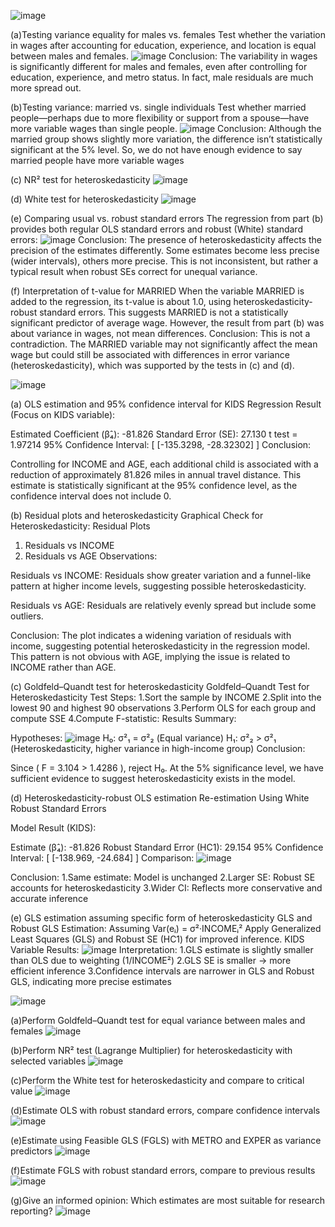 ![image](https://github.com/user-attachments/assets/6d1e48e4-bbbd-4569-94d4-18ee88e75d74)


(a)Testing variance equality for males vs. females
Test whether the variation in wages after accounting for education, experience, and location is equal between males and females. 
![image](https://github.com/user-attachments/assets/adba1ac5-5f39-467f-9926-51bacc844fbb)
Conclusion:
The variability in wages is significantly different for males and females, even after controlling for education, experience, and metro status. In fact, male residuals are much more spread out.


(b)Testing variance: married vs. single individuals
Test whether married people—perhaps due to more flexibility or support from a spouse—have more variable wages than single people. 
![image](https://github.com/user-attachments/assets/850412bf-b97e-4fe7-a421-db10a1bd5d96)
Conclusion:
Although the married group shows slightly more variation, the difference isn’t statistically significant at the 5% level. So, we do not have enough evidence to say married people have more variable wages




(c) NR² test for heteroskedasticity
![image](https://github.com/user-attachments/assets/7e566ac2-b2a3-4b3b-b597-fec254b876ac)

(d) White test for heteroskedasticity
![image](https://github.com/user-attachments/assets/9c7fcddb-0ced-4644-a939-0e2a6766a3e0)

(e) Comparing usual vs. robust standard errors
The regression from part (b) provides both regular OLS standard errors and robust (White) standard errors:
![image](https://github.com/user-attachments/assets/01fb0d77-3cd4-4a7f-a74b-69c6279ee25c)
Conclusion: The presence of heteroskedasticity affects the precision of the estimates differently. 
Some estimates become less precise (wider intervals), others more precise. This is not inconsistent, but rather a typical result when robust SEs correct for unequal variance.

(f) Interpretation of t-value for MARRIED
When the variable MARRIED is added to the regression, its t-value is about 1.0, using heteroskedasticity-robust standard errors.
This suggests MARRIED is not a statistically significant predictor of average wage.
However, the result from part (b) was about variance in wages, not mean differences.
Conclusion: This is not a contradiction. 
The MARRIED variable may not significantly affect the mean wage but could still be associated with differences in error variance (heteroskedasticity), which was supported by the tests in (c) and (d).







![image](https://github.com/user-attachments/assets/539851d7-c4b6-4192-b8f4-2c11b7454b5a)

(a) OLS estimation and 95% confidence interval for KIDS
Regression Result (Focus on KIDS variable):

Estimated Coefficient (β̂₄): -81.826
Standard Error (SE): 27.130
t test = 1.97214
95% Confidence Interval: [ [-135.3298, -28.32302] ]
Conclusion:

Controlling for INCOME and AGE, each additional child is associated with a reduction of approximately 81.826 miles in annual travel distance. 
This estimate is statistically significant at the 95% confidence level, as the confidence interval does not include 0.

(b) Residual plots and heteroskedasticity
Graphical Check for Heteroskedasticity: Residual Plots

1. Residuals vs INCOME
2. Residuals vs AGE
Observations:

Residuals vs INCOME:
Residuals show greater variation and a funnel-like pattern at higher income levels, suggesting possible heteroskedasticity.

Residuals vs AGE:
Residuals are relatively evenly spread but include some outliers.

Conclusion:
The plot indicates a widening variation of residuals with income, suggesting potential heteroskedasticity in the regression model. 
This pattern is not obvious with AGE, implying the issue is related to INCOME rather than AGE.

(c) Goldfeld–Quandt test for heteroskedasticity
Goldfeld–Quandt Test for Heteroskedasticity
Test Steps:
1.Sort the sample by INCOME
2.Split into the lowest 90 and highest 90 observations
3.Perform OLS for each group and compute SSE
4.Compute F-statistic:
Results Summary:


Hypotheses:
![image](https://github.com/user-attachments/assets/6d658e27-1467-42af-81bf-8baf0bf9f763)
H₀: σ²₁ = σ²₂ (Equal variance)
H₁: σ²₂ > σ²₁ (Heteroskedasticity, higher variance in high-income group)
Conclusion:

Since ( F = 3.104 > 1.4286 ), reject H₀.
At the 5% significance level, we have sufficient evidence to suggest heteroskedasticity exists in the model.

(d) Heteroskedasticity-robust OLS estimation
Re-estimation Using White Robust Standard Errors

Model Result (KIDS):

Estimate (β̂₄): -81.826
Robust Standard Error (HC1): 29.154
95% Confidence Interval: [ [-138.969, -24.684] ]
Comparison:
![image](https://github.com/user-attachments/assets/908613a5-bba0-4754-a877-5cd64b120fe3)

Conclusion:
1.Same estimate: Model is unchanged
2.Larger SE: Robust SE accounts for heteroskedasticity
3.Wider CI: Reflects more conservative and accurate inference

(e) GLS estimation assuming specific form of heteroskedasticity
GLS and Robust GLS Estimation: Assuming Var(eᵢ) = σ²·INCOMEᵢ²
Apply Generalized Least Squares (GLS) and Robust SE (HC1) for improved inference.
KIDS Variable Results:
![image](https://github.com/user-attachments/assets/5c3ea47d-8161-4072-8cee-00b5d5d0bf0a)
Interpretation:
1.GLS estimate is slightly smaller than OLS due to weighting (1/INCOME²)
2.GLS SE is smaller → more efficient inference
3.Confidence intervals are narrower in GLS and Robust GLS, indicating more precise estimates








![image](https://github.com/user-attachments/assets/8c40f8aa-4150-45da-b650-c67bc413678e)

(a)Perform Goldfeld–Quandt test for equal variance between males and females
![image](https://github.com/user-attachments/assets/eb243fda-8751-4604-a714-ec1d681db15a)

(b)Perform NR² test (Lagrange Multiplier) for heteroskedasticity with selected variables
![image](https://github.com/user-attachments/assets/430ec92a-d29f-4a1f-9e7a-f7bdbab428dd)

(c)Perform the White test for heteroskedasticity and compare to critical value
![image](https://github.com/user-attachments/assets/9ffb1777-012a-468d-a54b-6a47e7391438)

(d)Estimate OLS with robust standard errors, compare confidence intervals
![image](https://github.com/user-attachments/assets/7606cf78-0670-4e30-b909-5695017ce521)

(e)Estimate using Feasible GLS (FGLS) with METRO and EXPER as variance predictors
![image](https://github.com/user-attachments/assets/40cbbcb2-8ca0-4376-b713-af2660f30881)

(f)Estimate FGLS with robust standard errors, compare to previous results
![image](https://github.com/user-attachments/assets/9ca491cb-21bd-4414-b83b-00b30fa46687)

(g)Give an informed opinion: Which estimates are most suitable for research reporting?
![image](https://github.com/user-attachments/assets/130b52ce-1d31-4f15-999c-e0ac56448f62)
